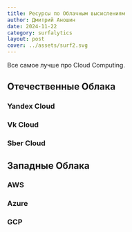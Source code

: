 ```yaml
---
title: Ресурсы по Облачным высислениям
author: Дмитрий Аношин
date: 2024-11-22
category: surfalytics
layout: post
cover: ../assets/surf2.svg
---
```


Все самое лучше про Cloud Computing.


## Отечественные Облака

### Yandex Cloud

### Vk Cloud

### Sber Cloud

## Западные Облака

### AWS

### Azure

### GCP
